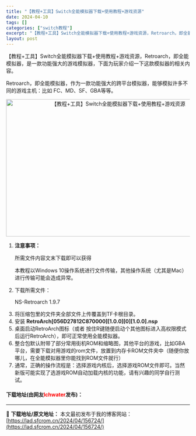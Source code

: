 ```yaml
---
title: "【教程+工具】Switch全能模拟器下载+使用教程+游戏资源"
date: 2024-04-10
tags: []
categories: ["switch教程"]
excerpt: "【教程+工具】Switch全能模拟器下载+使用教程+游戏资源，Retroarch，即全能模拟器，是一款功能强大的游戏模拟器，下面为玩家介绍一下这款模拟器的相关内容。 Retroarch，即全能模拟器，作为一款功能强大的跨平台模拟器，能够模拟许多不同的游戏主机：比如 FC、MD、SF、GBA等等。 注&hellip;"
layout: post
---
```


 <p>【教程+工具】Switch全能模拟器下载+使用教程+游戏资源，Retroarch，即全能模拟器，是一款功能强大的游戏模拟器，下面为玩家介绍一下这款模拟器的相关内容。</p> <p>Retroarch，即全能模拟器，作为一款功能强大的跨平台模拟器，能够模拟许多不同的游戏主机：比如 FC、MD、SF、GBA等等。</p> <p style="text-align: center;"><img src="https://lad.sfcrom.cn/wp-content/uploads/2024/04/20240410_6616333c19085.webp" style="width: 600px; height: 375px;" alt="【教程+工具】Switch全能模拟器下载+使用教程+游戏资源" /></p> <ol> <li> <p><strong>注意事项：</strong></p> <p>所需文件内容文末下载即可以获得</p> <p>本教程以Windows 10操作系统进行文件传输，其他操作系统（尤其是Mac）进行传输可能会造成异常。</p></li> <li> <p>下载所需文件：</p> <p>NS-Retroarch 1.9.7</p></li> <li>将压缩包里的文件夹全部文件上传覆盖到TF卡根目录。</li> <li>安装&nbsp;<strong>RetroArch[056D27812C870000][1.0.0][0][1.0.0].nsp</strong></li> <li>桌面启动RetroArch图标（或者 按住R键随便启动个其他图标进入高权限模式后运行RetroArch），即可正常使用全能模拟器。</li> <li>整合包默认附带了部分常用街机ROM和缩略图，其他平台的游戏，比如GBA平台，需要下载对用游戏的rom文件，放置到内存卡ROM文件夹中（随便你放哪儿，在全能模拟器里你能找到ROM文件就行）</li> <li>通常，正确的操作流程是：选择游戏内核后，选择游戏ROM文件即可。当然新版可能实现了选游戏ROM自动加载内核的功能，请有兴趣的同学自行测试。</li> </ol> <p><h4>下载地址(由网友<font color="red">lchwater</font>发布)：</h4></p> 

---
📖 **下载地址/原文地址：** 本文最初发布于我的博客网站：[https://lad.sfcrom.cn/2024/04/156724/](https://lad.sfcrom.cn/2024/04/156724/)
